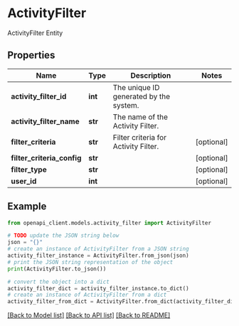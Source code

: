 # ActivityFilter

ActivityFilter Entity

## Properties

Name | Type | Description | Notes
------------ | ------------- | ------------- | -------------
**activity_filter_id** | **int** | The unique ID generated by the system. | 
**activity_filter_name** | **str** | The name of the Activity Filter. | 
**filter_criteria** | **str** | Filter criteria for Activity Filter. | [optional] 
**filter_criteria_config** | **str** |  | [optional] 
**filter_type** | **str** |  | [optional] 
**user_id** | **int** |  | [optional] 

## Example

```python
from openapi_client.models.activity_filter import ActivityFilter

# TODO update the JSON string below
json = "{}"
# create an instance of ActivityFilter from a JSON string
activity_filter_instance = ActivityFilter.from_json(json)
# print the JSON string representation of the object
print(ActivityFilter.to_json())

# convert the object into a dict
activity_filter_dict = activity_filter_instance.to_dict()
# create an instance of ActivityFilter from a dict
activity_filter_from_dict = ActivityFilter.from_dict(activity_filter_dict)
```
[[Back to Model list]](../README.md#documentation-for-models) [[Back to API list]](../README.md#documentation-for-api-endpoints) [[Back to README]](../README.md)


